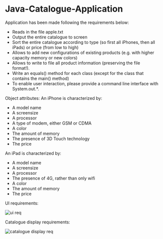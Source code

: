 # Java-Catalogue-Application
Application has been made following the requirements below:
- Reads in the file apple.txt
- Output the entire catalogue to screen
- Sort the entire catalogue according to type (so first all iPhones, then all iPads)
or price (from low to high)
- Allows to add new configurations of existing products (e.g. with higher
capacity memory or new colors)
- Allows to write to file all product information (preserving the file format!).
- Write an equals() method for each class (except for the class that contains the
main() method)
- To enable user interaction, please provide a command line interface with
System.out.*.

Object attributes:
An iPhone is characterized by:
- A model name
- A screensize
- A processor
- A type of modem, either GSM or CDMA
- A color
- The amount of memory
- The presence of 3D Touch technology
- The price

An iPad is characterized by:
- A model name
- A screensize
- A processor
- The presence of 4G, rather than only wifi
- A color
- The amount of memory
- The price

UI requirements:

![ui req](https://user-images.githubusercontent.com/23323833/52176068-07ca4500-27ae-11e9-9625-cc0a6f24d6e5.PNG)


Catalogue display requirements:

![catalogue display req](https://user-images.githubusercontent.com/23323833/52176058-fb45ec80-27ad-11e9-98f9-251a94c34990.PNG)
